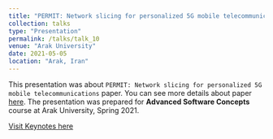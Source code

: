 ```yaml
---
title: "PERMIT: Network slicing for personalized 5G mobile telecommunications (in Persian)"
collection: talks
type: "Presentation"
permalink: /talks/talk_10
venue: "Arak University"
date: 2021-05-05
location: "Arak, Iran"
---
```


This presentation was about `PERMIT: Network slicing for personalized 5G mobile telecommunications` paper. You can see more details about paper [here](https://ieeexplore.ieee.org/abstract/document/7926922/). The presentation was prepared for **Advanced Software Concepts** course at Arak University, Spring 2021.

[Visit Keynotes here](https://alirezasn.github.io/files/talks/talk_10_slides.pdf)